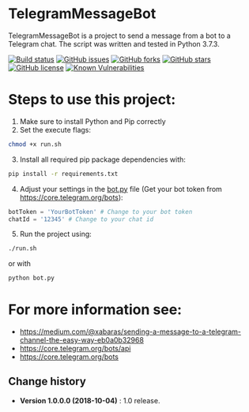TelegramMessageBot
====================================

TelegramMessageBot is a project to send a message from a bot to a Telegram chat. The script was written and tested in Python 3.7.3.

[![Build status](https://ci.appveyor.com/api/projects/status/aguev1q9qr3en4dd?svg=true)](https://ci.appveyor.com/project/SeppPenner/telegrammessagebot)
[![GitHub issues](https://img.shields.io/github/issues/SeppPenner/TelegramMessageBot.svg)](https://github.com/SeppPenner/TelegramMessageBot/issues)
[![GitHub forks](https://img.shields.io/github/forks/SeppPenner/TelegramMessageBot.svg)](https://github.com/SeppPenner/TelegramMessageBot/network)
[![GitHub stars](https://img.shields.io/github/stars/SeppPenner/TelegramMessageBot.svg)](https://github.com/SeppPenner/TelegramMessageBot/stargazers)
[![GitHub license](https://img.shields.io/badge/license-AGPL-blue.svg)](https://raw.githubusercontent.com/SeppPenner/TelegramMessageBot/master/License.txt)
[![Known Vulnerabilities](https://snyk.io/test/github/SeppPenner/TelegramMessageBot/badge.svg)](https://snyk.io/test/github/SeppPenner/TelegramMessageBot)

# Steps to use this project:
1. Make sure to install Python and Pip correctly
2. Set the execute flags:

```bash
chmod +x run.sh
```

3. Install all required pip package dependencies with:

```bash
pip install -r requirements.txt
```

4. Adjust your settings in the [bot.py](https://github.com/SeppPenner/TelegramMessageBot/blob/master/bot.py) file (Get your bot token from https://core.telegram.org/bots):

```python
botToken = 'YourBotToken' # Change to your bot token
chatId = '12345' # Change to your chat id
```

5. Run the project using:
```bash
./run.sh
```

or with

```bash
python bot.py
```

# For more information see:
* https://medium.com/@xabaras/sending-a-message-to-a-telegram-channel-the-easy-way-eb0a0b32968
* https://core.telegram.org/bots/api
* https://core.telegram.org/bots

Change history
--------------

* **Version 1.0.0.0 (2018-10-04)** : 1.0 release.
